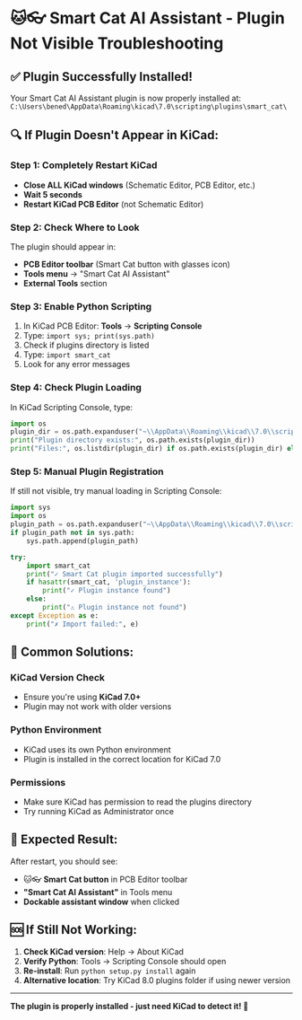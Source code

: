 # 🐱👓 Smart Cat AI Assistant - Plugin Not Visible Troubleshooting

## ✅ **Plugin Successfully Installed!**

Your Smart Cat AI Assistant plugin is now properly installed at:
`C:\Users\bened\AppData\Roaming\kicad\7.0\scripting\plugins\smart_cat\`

## 🔍 **If Plugin Doesn't Appear in KiCad:**

### **Step 1: Completely Restart KiCad**
- **Close ALL KiCad windows** (Schematic Editor, PCB Editor, etc.)
- **Wait 5 seconds**
- **Restart KiCad PCB Editor** (not Schematic Editor)

### **Step 2: Check Where to Look**
The plugin should appear in:
- **PCB Editor toolbar** (Smart Cat button with glasses icon)
- **Tools menu** → "Smart Cat AI Assistant"
- **External Tools** section

### **Step 3: Enable Python Scripting**
1. In KiCad PCB Editor: **Tools** → **Scripting Console**
2. Type: `import sys; print(sys.path)`
3. Check if plugins directory is listed
4. Type: `import smart_cat` 
5. Look for any error messages

### **Step 4: Check Plugin Loading**
In KiCad Scripting Console, type:
```python
import os
plugin_dir = os.path.expanduser("~\\AppData\\Roaming\\kicad\\7.0\\scripting\\plugins\\smart_cat")
print("Plugin directory exists:", os.path.exists(plugin_dir))
print("Files:", os.listdir(plugin_dir) if os.path.exists(plugin_dir) else "Not found")
```

### **Step 5: Manual Plugin Registration**
If still not visible, try manual loading in Scripting Console:
```python
import sys
import os
plugin_path = os.path.expanduser("~\\AppData\\Roaming\\kicad\\7.0\\scripting\\plugins")
if plugin_path not in sys.path:
    sys.path.append(plugin_path)

try:
    import smart_cat
    print("✓ Smart Cat plugin imported successfully")
    if hasattr(smart_cat, 'plugin_instance'):
        print("✓ Plugin instance found")
    else:
        print("⚠ Plugin instance not found")
except Exception as e:
    print("✗ Import failed:", e)
```

## 🔧 **Common Solutions:**

### **KiCad Version Check**
- Ensure you're using **KiCad 7.0+**
- Plugin may not work with older versions

### **Python Environment**
- KiCad uses its own Python environment
- Plugin is installed in the correct location for KiCad 7.0

### **Permissions**
- Make sure KiCad has permission to read the plugins directory
- Try running KiCad as Administrator once

## 🎯 **Expected Result:**

After restart, you should see:
- 🐱👓 **Smart Cat button** in PCB Editor toolbar
- **"Smart Cat AI Assistant"** in Tools menu
- **Dockable assistant window** when clicked

## 🆘 **If Still Not Working:**

1. **Check KiCad version**: Help → About KiCad
2. **Verify Python**: Tools → Scripting Console should open
3. **Re-install**: Run `python setup.py install` again
4. **Alternative location**: Try KiCad 8.0 plugins folder if using newer version

---

**The plugin is properly installed - just need KiCad to detect it! 🚀**

